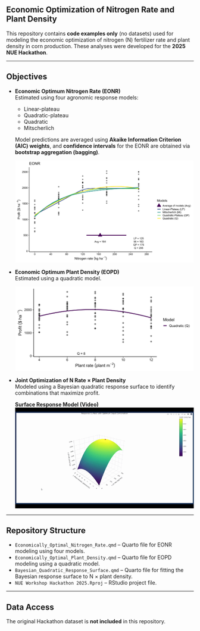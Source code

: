 ## Economic Optimization of Nitrogen Rate and Plant Density

This repository contains **code examples only** (no datasets) used for modeling the economic optimization of nitrogen (N) fertilizer rate and plant density in corn production. These analyses were developed for the **2025 NUE Hackathon**.

---

## Objectives

- **Economic Optimum Nitrogen Rate (EONR)**  
  Estimated using four agronomic response models:  
  - Linear-plateau  
  - Quadratic-plateau  
  - Quadratic  
  - Mitscherlich
  
  Model predictions are averaged using **Akaike Information Criterion (AIC) weights**, and **confidence intervals** for the EONR are obtained via **bootstrap aggregation (bagging)**.

  ![EONR Response Curve](figures/EONR.png)

- **Economic Optimum Plant Density (EOPD)**  
  Estimated using a quadratic model.  

  ![EOPD Response Curve](figures/EOPD.png)

- **Joint Optimization of N Rate × Plant Density**  
  Modeled using a Bayesian quadratic response surface to identify combinations that maximize profit.  

  **Surface Response Model (Video)**  
  ![Surface Response Model Animation](figures/surface_response.gif)

---

## Repository Structure

- `Economically_Optimal_Nitrogen_Rate.qmd` – Quarto file for EONR modeling using four models.  
- `Economically_Optimal_Plant_Density.qmd` – Quarto file for EOPD modeling using a quadratic model.  
- `Bayesian_Quadratic_Response_Surface.qmd` – Quarto file for fitting the Bayesian response surface to N × plant density.  
- `NUE Workshop Hackathon 2025.Rproj` – RStudio project file.

---

## Data Access

The original Hackathon dataset is **not included** in this repository.

